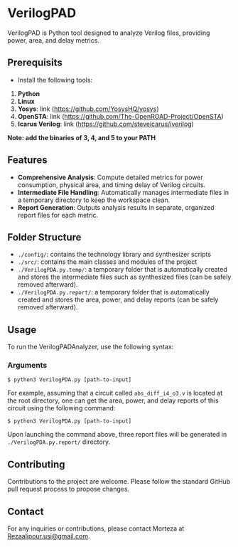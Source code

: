 # VerilogPAD

VerilogPAD is Python tool designed to analyze Verilog files, providing power, area, and delay metrics.



## Prerequisits
- Install the following tools:
1. **Python**
2. **Linux**
3. **Yosys**: link (https://github.com/YosysHQ/yosys)
4. **OpenSTA**: link (https://github.com/The-OpenROAD-Project/OpenSTA)
5. **Icarus Verilog**: link (https://github.com/steveicarus/iverilog)

**Note: add the binaries of 3, 4, and 5 to your PATH**

## Features
- **Comprehensive Analysis**: Compute detailed metrics for power consumption, physical area, and timing delay of Verilog circuits.
- **Intermediate File Handling**: Automatically manages intermediate files in a temporary directory to keep the workspace clean.
- **Report Generation**: Outputs analysis results in separate, organized report files for each metric.


## Folder Structure
- `./config/`: contains the technology library and synthesizer scripts
- `./src/`: contains the main classes and modules of the project
- `./VerilogPDA.py.temp/`: a temporary folder that is automatically created and stores the intermediate files such as synthesized files (can be safely removed afterward).
- `./VerilogPDA.py.report/`: a temporary folder that is automatically created and stores the area, power, and delay reports (can be safely removed afterward).

## Usage

To run the VerilogPADAnalyzer, use the following syntax:



### Arguments

```
$ python3 VerilogPDA.py [path-to-input]
```
For example, assuming that a circuit called `abs_diff_i4_o3.v` is located at the root directory, one can get the area, power, and delay reports of this circuit using the following command: 

```
$ python3 VerilogPDA.py [path-to-input]
```
Upon launching the command above, three report files will be generated in `./VerilogPDA.py.report/` directory. 


## Contributing
Contributions to the project are welcome. Please follow the standard GitHub pull request process to propose changes.


## Contact
For any inquiries or contributions, please contact Morteza at Rezaalipour.usi@gmail.com.
